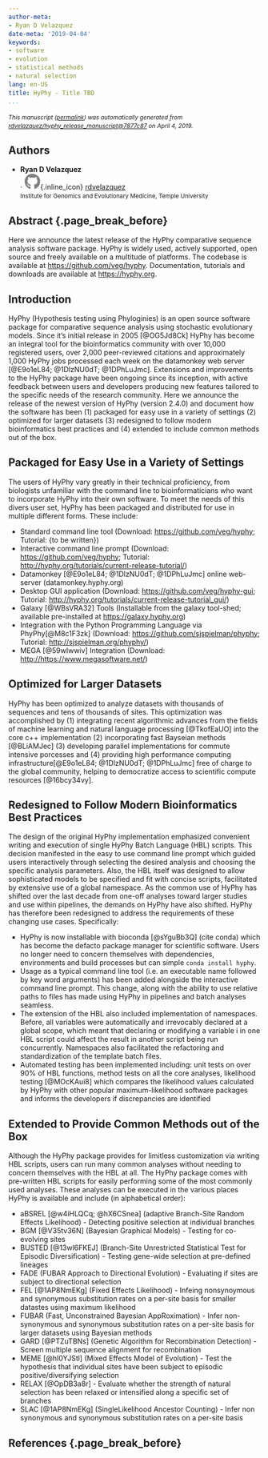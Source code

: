 ```yaml
---
author-meta:
- Ryan D Velazquez
date-meta: '2019-04-04'
keywords:
- software
- evolution
- statistical methods
- natural selection
lang: en-US
title: HyPhy - Title TBD
...
```







<small><em>
This manuscript
([permalink](https://rdvelazquez.github.io/hyphy_release_manuscript/v/7877c87ad3d3e0b17cf4538c1b21d3842053a551/))
was automatically generated
from [rdvelazquez/hyphy_release_manuscript@7877c87](https://github.com/rdvelazquez/hyphy_release_manuscript/tree/7877c87ad3d3e0b17cf4538c1b21d3842053a551)
on April 4, 2019.
</em></small>

## Authors



+ **Ryan D Velazquez**<br>
    · ![GitHub icon](images/github.svg){.inline_icon}
    [rdvelazquez](https://github.com/rdvelazquez)<br>
  <small>
     Institute for Genomics and Evolutionary Medicine, Temple University
  </small>



## Abstract {.page_break_before}

Here we announce the latest release of the HyPhy comparative sequence analysis software package. 
HyPhy is widely used, actively supported, open source and freely available on a multitude of platforms. 
The codebase is available at <https://github.com/veg/hyphy>. 
Documentation, tutorials and downloads are available at <https://hyphy.org>.

## Introduction

HyPhy (Hypothesis testing using Phyloginies) is an open source software package for comparative sequence analysis using stochastic evolutionary models. 
Since it’s initial release in 2005 [@OG5Jd8Ck] HyPhy has become an integral tool for the bioinformatics community with over 10,000 registered users, over 2,000 peer-reviewed citations and approximately 1,000 HyPhy jobs processed each week on the datamonkey web server [@E9o1eL84; @1DlzNU0dT; @1DPhLuJmc]. 
Extensions and improvements to the HyPhy package have been ongoing since its inception, with active feedback between users and developers producing new features tailored to the specific needs of the research community. 
Here we announce the release of the newest version of HyPhy (version 2.4.0) and document how the software has been (1) packaged for easy use in a variety of settings (2) optimized for larger datasets (3) redesigned to follow modern bioinformatics best practices and (4) extended to include common methods out of the box.

## Packaged for Easy Use in a Variety of Settings

The users of HyPhy vary greatly in their technical proficiency, from biologists unfamiliar with the command line to bioinformaticians who want to incorporate HyPhy into their own software. 
To meet the needs of this divers user set, HyPhy has been packaged and distributed for use in multiple different forms. 
These include:
  
+ Standard command line tool (Download: <https://github.com/veg/hyphy>; Tutorial: {to be written})  
+ Interactive command line prompt (Download: <https://github.com/veg/hyphy>; Tutorial: <http://hyphy.org/tutorials/current-release-tutorial/>)  
+ Datamonkey [@E9o1eL84; @1DlzNU0dT; @1DPhLuJmc] online web-server (datamonkey.hyphy.org)  
+ Desktop GUI application (Download: <https://github.com/veg/hyphy-gui>; Tutorial: <http://hyphy.org/tutorials/current-release-tutorial_gui/>)  
+ Galaxy [@WBsVRA32] Tools (Installable from the galaxy tool-shed; available pre-installed at <https://galaxy.hyphy.org>)  
+ Integration with the Python Programming Language via PhyPhy[@M8c1F3zk] (Download: <https://github.com/sjspielman/phyphy>; Tutorial: <http://sjspielman.org/phyphy/>)  
+ MEGA [@59wIwwiv] Integration (Download: <http://https://www.megasoftware.net/>)

## Optimized for Larger Datasets

HyPhy has been optimized to analyze datasets with thousands of sequences and tens of thousands of sites. 
This optimization was accomplished by (1) integrating recent algorithmic advances from the fields of machine learning and natural language processing [@TkofEaUO] into the core c++ implementation (2) incorporating fast Bayseian methods [@BLiAMJec] (3) developing parallel implementations for commute intensive porcesses and (4) providing high performance computing infrastructure[@E9o1eL84; @1DlzNU0dT; @1DPhLuJmc] free of charge to the global community, helping to democratize access to scientific compute resources [@16bcy34vy].

## Redesigned to Follow Modern Bioinformatics Best Practices

The design of the original HyPhy implementation emphasized convenient writing and execution of single HyPhy Batch Language (HBL) scripts. 
This decision manifested in the easy to use command line prompt which guided users interactively through selecting the desired analysis and choosing the specific analysis parameters. 
Also, the HBL itself was designed to allow sophisticated models to be specified and fit with concise scripts, facilitated by extensive use of a global namespace. 
As the common use of HyPhy has shifted over the last decade from one-off analyses toward larger studies and use within pipelines, the demands on HyPhy have also shifted. 
HyPhy has therefore been redesigned to address the requirements of these changing use cases. 
Specifically:  
  
+ HyPhy is now installable with bioconda [@sYguBb3Q] (cite conda) which has become the defacto package manager for scientific software. Users no longer need to concern themselves with dependencies, environments and build processes but can simple `conda install hyphy`.  
+ Usage as a typical command line tool (i.e. an executable name followed by key word arguments) has been added alongside the interactive command line prompt. This change, along with the ability to use relative paths to files has made using HyPhy in pipelines and batch analyses seamless.  
+ The extension of the HBL also included implementation of namespaces. Before, all variables were automatically and irrevocably declared at a global scope, which meant that declaring or modifying a variable i in one HBL script could affect the result in another script being run concurrently. Namespaces also facilitated the refactoring and standardization of the template batch files.  
+ Automated testing has been implemented including: unit tests on over 90% of HBL functions, method tests on all the core analyses, likelihood testing [@MOcKAui8] which compares the likelihood values calculated by HyPhy with other popular maximum-likelihood software packages and informs the developers if discrepancies are identified

## Extended to Provide Common Methods out of the Box

Although the HyPhy package provides for limitless customization via writing HBL scripts, users can run many common analyses without needing to concern themselves with the HBL at all. 
The HyPhy package comes with pre-written HBL scripts for easily performing some of the most commonly used analyses. 
These analyses can be executed in the various places HyPhy is available and include (in alphabetical order):  
  
+ aBSREL [@w4iHLQCq; @hX6CSnea] (adaptive Branch-Site Random Effects Likelihood) - Detecting positive selection at individual branches  
+ BGM [@V35tv36N] (Bayesian Graphical Models) - Testing for co-evolving sites  
+ BUSTED [@13wl6FKEJ] (Branch-Site Unrestricted Statistical Test for Episodic Diversification) - Testing gene-wide selection at pre-defined lineages  
+ FADE (FUBAR Approach to Directional Evolution) - Evaluating if sites are subject to directional selection  
+ FEL [@1AP8NmEKg] (Fixed Effects Likelihood) - Infeing nonsynoymous and synonymous substitution rates on a per-site basis for smaller datastes using maximum likelihood  
+ FUBAR (Fast, Unconstrained Bayesian AppRoximation) - Infer non-synonymous and synonymous substitution rates on a per-site basis for larger datasets using Bayesian methods  
+ GARD [@PTZuTBNs] (Genetic Algorithm for Recombination Detection) - Screen multiple sequence alignment for recombination  
+ MEME [@hI0YJStl] (Mixed Effects Model of Evolution) - Test the hypothesis that individual sites have been subject to episodic positive/diversifying selection  
+ RELAX [@OpDB3a8r] - Evaluate whether the strength of natural selection has been relaxed or intensified along a specific set of branches  
+ SLAC [@1AP8NmEKg] (SingleLikelihood Ancestor Counting) - Infer non synonymous and synonymous substitution rates on a per-site basis 

## References {.page_break_before}

<!-- Explicitly insert bibliography here -->
<div id="refs"></div>

